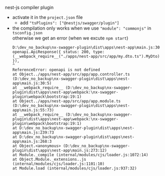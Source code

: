 nest-js compiler plugin
* activate it in the `project.json` file
  * add `"tsPlugins": ["@nestjs/swagger/plugin"]`
* the compilation only works when we use `"module": "commonjs"` in `tsconfig.json`  
  otherwise we get an error (when we excute `npm start`)  
  ```
  D:\dev_no_backup\nx-swagger-plugin\dist\apps\nest-app\main.js:30
  openapi.ApiResponse({ status: 200, type: (__webpack_require__("./apps/nest-app/src/app/my.dto.ts").MyDto) }),
  ^
  ReferenceError: openapi is not defined
  at Object../apps/nest-app/src/app/app.controller.ts (D:\dev_no_backup\nx-swagger-plugin\dist\apps\nest-app\main.js:30:5)
  at __webpack_require__ (D:\dev_no_backup\nx-swagger-plugin\dist\apps\nest-app\webpack:\nx-swagger-plugin\webpack\bootstrap:19:1)
  at Object../apps/nest-app/src/app/app.module.ts (D:\dev_no_backup\nx-swagger-plugin\dist\apps\nest-app\main.js:55:73)
  at __webpack_require__ (D:\dev_no_backup\nx-swagger-plugin\dist\apps\nest-app\webpack:\nx-swagger-plugin\webpack\bootstrap:19:1)
  at D:\dev_no_backup\nx-swagger-plugin\dist\apps\nest-app\main.js:239:73
  at D:\dev_no_backup\nx-swagger-plugin\dist\apps\nest-app\main.js:268:3
  at Object.<anonymous> (D:\dev_no_backup\nx-swagger-plugin\dist\apps\nest-app\main.js:273:12)
  at Module._compile (internal/modules/cjs/loader.js:1072:14)
  at Object.Module._extensions..js (internal/modules/cjs/loader.js:1101:10)
  at Module.load (internal/modules/cjs/loader.js:937:32)
  
  ```
